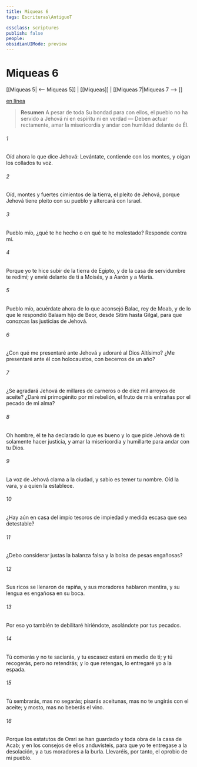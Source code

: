 ```yaml
---
title: Miqueas 6
tags: Escrituras\AntiguoT

cssclass: scriptures
publish: false
people:
obsidianUIMode: preview
---
```


# Miqueas 6
[[Miqueas 5| <-- Miqueas 5]] | [[Miqueas]] | [[Miqueas 7|Miqueas 7 --> ]]

[en línea](https://churchofjesuschrist.org/study/scriptures/ot/micah/6?lang=spa)

> __Resumen__
A pesar de toda Su bondad para con ellos, el pueblo no ha servido a Jehová ni en espíritu ni en verdad — Deben actuar rectamente, amar la misericordia y andar con humildad delante de Él.

###### 1 
Oíd ahora lo que dice Jehová: Levántate, contiende con los montes, y oigan los collados tu voz.

###### 2 
Oíd, montes y fuertes cimientos de la tierra, el pleito de Jehová, porque Jehová tiene pleito con su pueblo y altercará con Israel.

###### 3 
Pueblo mío, ¿qué te he hecho o en qué te he molestado? Responde contra mí.

###### 4 
Porque yo te hice subir de la tierra de Egipto, y de la casa de servidumbre te redimí; y envié delante de ti a Moisés, y a Aarón y a María.

###### 5 
Pueblo mío, acuérdate ahora de lo que aconsejó Balac, rey de Moab, y de lo que le respondió Balaam hijo de Beor, desde Sitim hasta Gilgal, para que conozcas las justicias de Jehová.

###### 6 
¿Con qué me presentaré ante Jehová y adoraré al Dios Altísimo? ¿Me presentaré ante él con holocaustos, con becerros de un año?

###### 7 
¿Se agradará Jehová de millares de carneros o de diez mil arroyos de aceite? ¿Daré mi primogénito por mi rebelión, el fruto de mis entrañas por el pecado de mi alma?

###### 8 
Oh hombre, él te ha declarado lo que es bueno y lo que pide Jehová de ti: solamente hacer justicia, y amar la misericordia y humillarte para andar con tu Dios.

###### 9 
La voz de Jehová clama a la ciudad, y sabio es temer tu nombre. Oíd la vara, y a quien la establece.

###### 10 
¿Hay aún en casa del impío tesoros de impiedad y medida escasa que sea detestable?

###### 11 
¿Debo considerar justas la balanza falsa y la bolsa de pesas engañosas?

###### 12 
Sus ricos se llenaron de rapiña, y sus moradores hablaron mentira, y su lengua es engañosa en su boca.

###### 13 
Por eso yo también te debilitaré hiriéndote, asolándote por tus pecados.

###### 14 
Tú comerás y no te saciarás, y tu escasez estará en medio de ti; y tú recogerás, pero no retendrás; y lo que retengas, lo entregaré yo a la espada.

###### 15 
Tú sembrarás, mas no segarás; pisarás aceitunas, mas no te ungirás con el aceite; y mosto, mas no beberás el vino.

###### 16 
Porque los estatutos de Omri se han guardado y toda obra de la casa de Acab; y en los consejos de ellos anduvisteis, para que yo te entregase a la desolación, y a tus moradores a la burla. Llevaréis, por tanto, el oprobio de mi pueblo.

